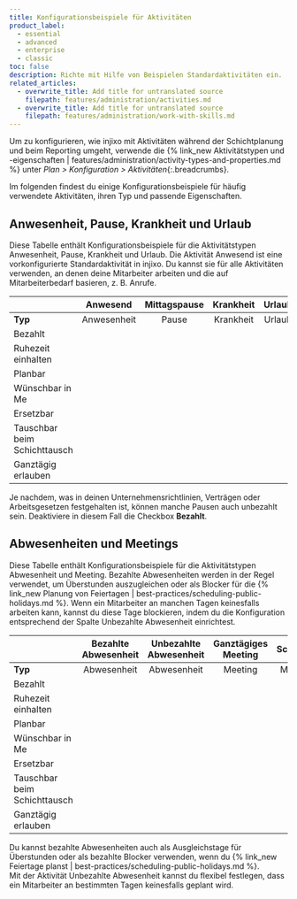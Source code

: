 ```yaml
---
title: Konfigurationsbeispiele für Aktivitäten
product_label:
  - essential
  - advanced
  - enterprise
  - classic
toc: false
description: Richte mit Hilfe von Beispielen Standardaktivitäten ein.
related_articles:
  - overwrite_title: Add title for untranslated source
    filepath: features/administration/activities.md
  - overwrite_title: Add title for untranslated source
    filepath: features/administration/work-with-skills.md
---
```


Um zu konfigurieren, wie injixo mit Aktivitäten während der Schichtplanung und beim Reporting umgeht, verwende die {% link_new Aktivitätstypen und -eigenschaften | features/administration/activity-types-and-properties.md %} unter _Plan > Konfiguration > Aktivitäten_{:.breadcrumbs}.

Im folgenden findest du einige Konfigurationsbeispiele für häufig verwendete Aktivitäten, ihren Typ und passende Eigenschaften.

## Anwesenheit, Pause, Krankheit und Urlaub

Diese Tabelle enthält Konfigurationsbeispiele für die Aktivitätstypen Anwesenheit, Pause, Krankheit und Urlaub.
Die Aktivität Anwesend ist eine vorkonfigurierte Standardaktivität in injixo. Du kannst sie für alle Aktivitäten verwenden, an denen deine Mitarbeiter arbeiten und die auf Mitarbeiterbedarf basieren, z.&nbsp;B. Anrufe.

<div class="table__wrapper" markdown="1">

<style>
table {
   width: 100%;
}
</style>

|                              |        Anwesend         |      Mittagspause       |        Krankheit        |         Urlaub          |
| ---------------------------- | :---------------------: | :---------------------: | :---------------------: | :---------------------: |
| **Typ**                      |       Anwesenheit       |          Pause          |        Krankheit        |         Urlaub          |
| Bezahlt                      | <i class="fa fa-check"> |                         | <i class="fa fa-check"> | <i class="fa fa-check"> |
| Ruhezeit einhalten           | <i class="fa fa-check"> |                         |                         |
| Planbar                      | <i class="fa fa-check"> |                         |                         |
| Wünschbar in Me              |                         | <i class="fa fa-check"> |                         | <i class="fa fa-check"> |
| Ersetzbar                    | <i class="fa fa-check"> |                         |                         |
| Tauschbar beim Schichttausch | <i class="fa fa-check"> | <i class="fa fa-check"> |                         |
| Ganztägig erlauben           |                         |                         | <i class="fa fa-check"> | <i class="fa fa-check"> |

</div>

Je nachdem, was in deinen Unternehmensrichtlinien, Verträgen oder Arbeitsgesetzen festgehalten ist, können manche Pausen auch unbezahlt sein. Deaktiviere in diesem Fall die Checkbox **Bezahlt**.

## Abwesenheiten und Meetings

Diese Tabelle enthält Konfigurationsbeispiele für die Aktivitätstypen Abwesenheit und Meeting.
Bezahlte Abwesenheiten werden in der Regel verwendet, um Überstunden auszugleichen oder als Blocker für die {% link_new Planung von Feiertagen | best-practices/scheduling-public-holidays.md %}.
Wenn ein Mitarbeiter an manchen Tagen keinesfalls arbeiten kann, kannst du diese Tage blockieren, indem du die Konfiguration entsprechend der Spalte Unbezahlte Abwesenheit einrichtest.

<div class="table__wrapper" markdown="1">

|                              |  Bezahlte Abwesenheit   | Unbezahlte Abwesenheit  |   Ganztägiges Meeting   |        Schulung         |
| ---------------------------- | :---------------------: | :---------------------: | :---------------------: | :---------------------: |
| **Typ**                      |       Abwesenheit       |       Abwesenheit       |         Meeting         |         Meeting         |
| Bezahlt                      | <i class="fa fa-check"> |                         | <i class="fa fa-check"> | <i class="fa fa-check"> |
| Ruhezeit einhalten           |                         |                         | <i class="fa fa-check"> |
| Planbar                      |                         |                         |                         |
| Wünschbar in Me              | <i class="fa fa-check"> | <i class="fa fa-check"> |                         |
| Ersetzbar                    |                         |                         |                         |
| Tauschbar beim Schichttausch |                         |                         |                         |
| Ganztägig erlauben           | <i class="fa fa-check"> | <i class="fa fa-check"> |                         | <i class="fa fa-check"> |

</div>

Du kannst bezahlte Abwesenheiten auch als Ausgleichstage für Überstunden oder als bezahlte Blocker verwenden, wenn du {% link_new Feiertage planst | best-practices/scheduling-public-holidays.md %}.<br>
Mit der Aktivität Unbezahlte Abwesenheit kannst du flexibel festlegen, dass ein Mitarbeiter an bestimmten Tagen keinesfalls geplant wird.
